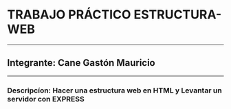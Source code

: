 # TRABAJO PRÁCTICO ESTRUCTURA-WEB
---
## Integrante: Cane Gastón Mauricio
---
### Descripcíon: Hacer una estructura web en HTML y Levantar un servidor con EXPRESS
